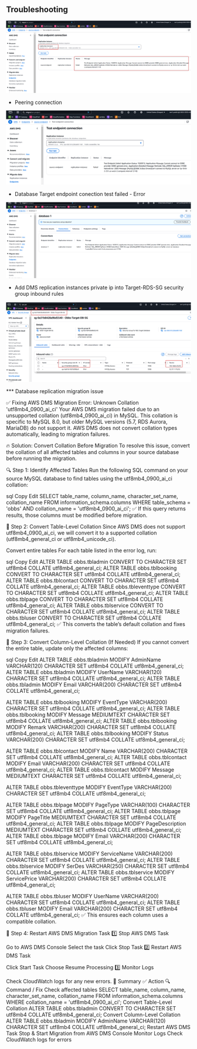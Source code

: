 ## Troubleshooting

![alt text](../images/dms-error18.png)


- Peering connection 

![alt text](../images/dms-error2.png)



- Database Target endpoint conection test failed - Error

![alt text](../images/dms-error3.png)

- Add DMS replication instances private ip into Target-RDS-SG security group inbound rules

![alt text](../images/dms-error-resolv.png)


*** Database replication migration issue 

✅ Fixing AWS DMS Migration Error: Unknown Collation 'utf8mb4_0900_ai_ci'
Your AWS DMS migration failed due to an unsupported collation (utf8mb4_0900_ai_ci) in MySQL. This collation is specific to MySQL 8.0, but older MySQL versions (5.7, RDS Aurora, MariaDB) do not support it. AWS DMS does not convert collation types automatically, leading to migration failures.

🔥 Solution: Convert Collation Before Migration
To resolve this issue, convert the collation of all affected tables and columns in your source database before running the migration.

🔍 Step 1: Identify Affected Tables
Run the following SQL command on your source MySQL database to find tables using the utf8mb4_0900_ai_ci collation:

sql
Copy
Edit
SELECT table_name, column_name, character_set_name, collation_name 
FROM information_schema.columns 
WHERE table_schema = 'obbs'
AND collation_name = 'utf8mb4_0900_ai_ci';
✅ If this query returns results, those columns must be modified before migration.

🔹 Step 2: Convert Table-Level Collation
Since AWS DMS does not support utf8mb4_0900_ai_ci, we will convert it to a supported collation (utf8mb4_general_ci or utf8mb4_unicode_ci).

Convert entire tables
For each table listed in the error log, run:

sql
Copy
Edit
ALTER TABLE obbs.tbladmin CONVERT TO CHARACTER SET utf8mb4 COLLATE utf8mb4_general_ci;
ALTER TABLE obbs.tblbooking CONVERT TO CHARACTER SET utf8mb4 COLLATE utf8mb4_general_ci;
ALTER TABLE obbs.tblcontact CONVERT TO CHARACTER SET utf8mb4 COLLATE utf8mb4_general_ci;
ALTER TABLE obbs.tbleventtype CONVERT TO CHARACTER SET utf8mb4 COLLATE utf8mb4_general_ci;
ALTER TABLE obbs.tblpage CONVERT TO CHARACTER SET utf8mb4 COLLATE utf8mb4_general_ci;
ALTER TABLE obbs.tblservice CONVERT TO CHARACTER SET utf8mb4 COLLATE utf8mb4_general_ci;
ALTER TABLE obbs.tbluser CONVERT TO CHARACTER SET utf8mb4 COLLATE utf8mb4_general_ci;
✅ This converts the table’s default collation and fixes migration failures.

🔹 Step 3: Convert Column-Level Collation (If Needed)
If you cannot convert the entire table, update only the affected columns:

sql
Copy
Edit
ALTER TABLE obbs.tbladmin MODIFY AdminName VARCHAR(120) CHARACTER SET utf8mb4 COLLATE utf8mb4_general_ci;
ALTER TABLE obbs.tbladmin MODIFY UserName VARCHAR(120) CHARACTER SET utf8mb4 COLLATE utf8mb4_general_ci;
ALTER TABLE obbs.tbladmin MODIFY Email VARCHAR(200) CHARACTER SET utf8mb4 COLLATE utf8mb4_general_ci;

ALTER TABLE obbs.tblbooking MODIFY EventType VARCHAR(200) CHARACTER SET utf8mb4 COLLATE utf8mb4_general_ci;
ALTER TABLE obbs.tblbooking MODIFY Message MEDIUMTEXT CHARACTER SET utf8mb4 COLLATE utf8mb4_general_ci;
ALTER TABLE obbs.tblbooking MODIFY Remark VARCHAR(200) CHARACTER SET utf8mb4 COLLATE utf8mb4_general_ci;
ALTER TABLE obbs.tblbooking MODIFY Status VARCHAR(200) CHARACTER SET utf8mb4 COLLATE utf8mb4_general_ci;

ALTER TABLE obbs.tblcontact MODIFY Name VARCHAR(200) CHARACTER SET utf8mb4 COLLATE utf8mb4_general_ci;
ALTER TABLE obbs.tblcontact MODIFY Email VARCHAR(200) CHARACTER SET utf8mb4 COLLATE utf8mb4_general_ci;
ALTER TABLE obbs.tblcontact MODIFY Message MEDIUMTEXT CHARACTER SET utf8mb4 COLLATE utf8mb4_general_ci;

ALTER TABLE obbs.tbleventtype MODIFY EventType VARCHAR(200) CHARACTER SET utf8mb4 COLLATE utf8mb4_general_ci;

ALTER TABLE obbs.tblpage MODIFY PageType VARCHAR(100) CHARACTER SET utf8mb4 COLLATE utf8mb4_general_ci;
ALTER TABLE obbs.tblpage MODIFY PageTitle MEDIUMTEXT CHARACTER SET utf8mb4 COLLATE utf8mb4_general_ci;
ALTER TABLE obbs.tblpage MODIFY PageDescription MEDIUMTEXT CHARACTER SET utf8mb4 COLLATE utf8mb4_general_ci;
ALTER TABLE obbs.tblpage MODIFY Email VARCHAR(200) CHARACTER SET utf8mb4 COLLATE utf8mb4_general_ci;

ALTER TABLE obbs.tblservice MODIFY ServiceName VARCHAR(200) CHARACTER SET utf8mb4 COLLATE utf8mb4_general_ci;
ALTER TABLE obbs.tblservice MODIFY SerDes VARCHAR(250) CHARACTER SET utf8mb4 COLLATE utf8mb4_general_ci;
ALTER TABLE obbs.tblservice MODIFY ServicePrice VARCHAR(200) CHARACTER SET utf8mb4 COLLATE utf8mb4_general_ci;

ALTER TABLE obbs.tbluser MODIFY UserName VARCHAR(200) CHARACTER SET utf8mb4 COLLATE utf8mb4_general_ci;
ALTER TABLE obbs.tbluser MODIFY Email VARCHAR(200) CHARACTER SET utf8mb4 COLLATE utf8mb4_general_ci;
✅ This ensures each column uses a compatible collation.

🔹 Step 4: Restart AWS DMS Migration Task
1️⃣ Stop AWS DMS Task

Go to AWS DMS Console
Select the task
Click Stop Task
2️⃣ Restart AWS DMS Task

Click Start Task
Choose Resume Processing
3️⃣ Monitor Logs

Check CloudWatch logs for any new errors.
🎯 Summary
✅ Action	🔍 Command / Fix
Check affected tables	SELECT table_name, column_name, character_set_name, collation_name FROM information_schema.columns WHERE collation_name = 'utf8mb4_0900_ai_ci';
Convert Table-Level Collation	ALTER TABLE obbs.tbladmin CONVERT TO CHARACTER SET utf8mb4 COLLATE utf8mb4_general_ci;
Convert Column-Level Collation	ALTER TABLE obbs.tbladmin MODIFY AdminName VARCHAR(120) CHARACTER SET utf8mb4 COLLATE utf8mb4_general_ci;
Restart AWS DMS Task	Stop & Start Migration from AWS DMS Console
Monitor Logs	Check CloudWatch logs for errors
